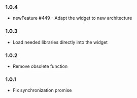 ### 1.0.4
* newFeature #449 - Adapt the widget to new architecture

### 1.0.3
* Load needed libraries directly into the widget

### 1.0.2
* Remove obsolete function

### 1.0.1
* Fix synchronization promise